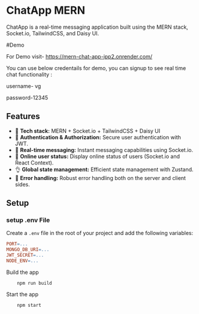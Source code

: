 # ChatApp MERN

ChatApp is a real-time messaging application built using the MERN stack, Socket.io, TailwindCSS, and Daisy UI.

#Demo 

For Demo visit- https://mern-chat-app-ipp2.onrender.com/

You can use below credentails for demo, you can signup to see real time chat functionality :

username- vg

password-12345

## Features

- 🌟 **Tech stack:** MERN + Socket.io + TailwindCSS + Daisy UI
- 🎃 **Authentication & Authorization:** Secure user authentication with JWT.
- 👾 **Real-time messaging:** Instant messaging capabilities using Socket.io.
- 🚀 **Online user status:** Display online status of users (Socket.io and React Context).
- 👌 **Global state management:** Efficient state management with Zustand.
- 🐞 **Error handling:** Robust error handling both on the server and client sides.


## Setup

###  setup .env File

Create a `.env` file in the root of your project and add the following variables:

```makefile
PORT=...
MONGO_DB_URI=...
JWT_SECRET=...
NODE_ENV=...
```
Build the app
```
    npm run build
```
Start the app
```
    npm start
```
